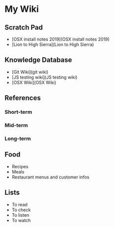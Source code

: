 # My Wiki


## Scratch Pad

* [OSX install notes 2019](OSX install notes 2019)
* [Lion to High Sierra](Lion to High Sierra)


## Knowledge Database

* [Git Wiki](git wiki)
* [JS testing wiki](JS testing wiki)
* [OSX Wiki](OSX Wiki)

## References

### Short-term
### Mid-term
### Long-term


## Food

* Recipes
* Meals
* Restaurant menus and customer infos


## Lists

* To read
* To check
* To listen
* To watch
